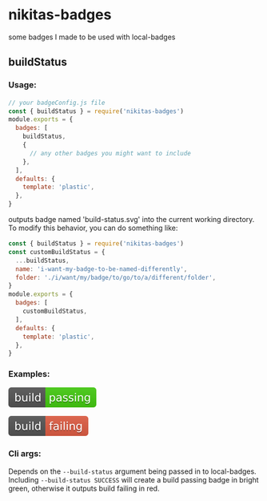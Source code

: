 # nikitas-badges
some badges I made to be used with local-badges

## buildStatus

### Usage:

```js
// your badgeConfig.js file
const { buildStatus } = require('nikitas-badges')
module.exports = {
  badges: [
    buildStatus,
    {
      // any other badges you might want to include
    },
  ],
  defaults: {
    template: 'plastic',
  },
}
```

outputs badge named 'build-status.svg' into the current working directory.
To modify this behavior, you can do something like:

```js
const { buildStatus } = require('nikitas-badges')
const customBuildStatus = {
  ...buildStatus,
  name: 'i-want-my-badge-to-be-named-differently',
  folder: './i/want/my/badge/to/go/to/a/different/folder',
}
module.exports = {
  badges: [
    customBuildStatus,
  ],
  defaults: {
    template: 'plastic',
  },
}
```

### Examples:

[![build status](./examples/buildStatus/passing.svg)](./examples/buildStatus/passing.svg)

[![build status](./examples/buildStatus/failing.svg)](./examples/buildStatus/failing.svg)

### Cli args:

Depends on the `--build-status` argument being passed in to local-badges. Including `--build-status SUCCESS` will create a build passing badge in bright green, otherwise it outputs build failing in red.
